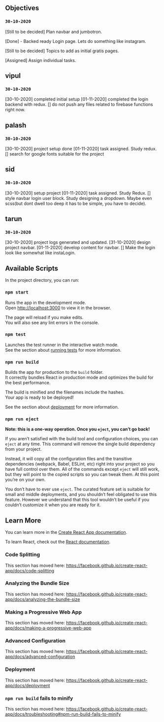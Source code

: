 ## Objectives

### `30-10-2020`

[Still to be decided] Plan navbar and jumbotron.

[Done] - Backed ready Login page. Lets do something like instagram.

[Still to be decided] Topics to add as initial gratis pages.

[Assigned] Assign individual tasks.

## vipul
### `30-10-2020`
[30-10-2020]  completed initial setup
[01-11-2020]  completed the login backend with redux.
[] do not push any files related to firebase functions right now.

## palash
### `30-10-2020`
[30-10-2020] project setup done
[01-11-2020] task assigned. Study redux.
[] search for google fonts suitable for the project

## sid
### `30-10-2020`
[30-10-2020] setup project
[01-11-2020] task assigned. Study Redux.
[] style navbar login user block. Study designing a dropdown. Maybe even scss(but dont dwell too deep it has to be simple, you have to decide).

## tarun
### `30-10-2020`
[30-10-2020] project logs generated and updated.
[31-10-2020] design project navbar. 
[01-11-2020] develop content for navbar.
[] Make the login look like somewhat like instaLogin.

## Available Scripts

In the project directory, you can run:

### `npm start`

Runs the app in the development mode.<br />
Open [http://localhost:3000](http://localhost:3000) to view it in the browser.

The page will reload if you make edits.<br />
You will also see any lint errors in the console.

### `npm test`

Launches the test runner in the interactive watch mode.<br />
See the section about [running tests](https://facebook.github.io/create-react-app/docs/running-tests) for more information.

### `npm run build`

Builds the app for production to the `build` folder.<br />
It correctly bundles React in production mode and optimizes the build for the best performance.

The build is minified and the filenames include the hashes.<br />
Your app is ready to be deployed!

See the section about [deployment](https://facebook.github.io/create-react-app/docs/deployment) for more information.

### `npm run eject`

**Note: this is a one-way operation. Once you `eject`, you can’t go back!**

If you aren’t satisfied with the build tool and configuration choices, you can `eject` at any time. This command will remove the single build dependency from your project.

Instead, it will copy all the configuration files and the transitive dependencies (webpack, Babel, ESLint, etc) right into your project so you have full control over them. All of the commands except `eject` will still work, but they will point to the copied scripts so you can tweak them. At this point you’re on your own.

You don’t have to ever use `eject`. The curated feature set is suitable for small and middle deployments, and you shouldn’t feel obligated to use this feature. However we understand that this tool wouldn’t be useful if you couldn’t customize it when you are ready for it.

## Learn More

You can learn more in the [Create React App documentation](https://facebook.github.io/create-react-app/docs/getting-started).

To learn React, check out the [React documentation](https://reactjs.org/).

### Code Splitting

This section has moved here: https://facebook.github.io/create-react-app/docs/code-splitting

### Analyzing the Bundle Size

This section has moved here: https://facebook.github.io/create-react-app/docs/analyzing-the-bundle-size

### Making a Progressive Web App

This section has moved here: https://facebook.github.io/create-react-app/docs/making-a-progressive-web-app

### Advanced Configuration

This section has moved here: https://facebook.github.io/create-react-app/docs/advanced-configuration

### Deployment

This section has moved here: https://facebook.github.io/create-react-app/docs/deployment

### `npm run build` fails to minify

This section has moved here: https://facebook.github.io/create-react-app/docs/troubleshooting#npm-run-build-fails-to-minify

